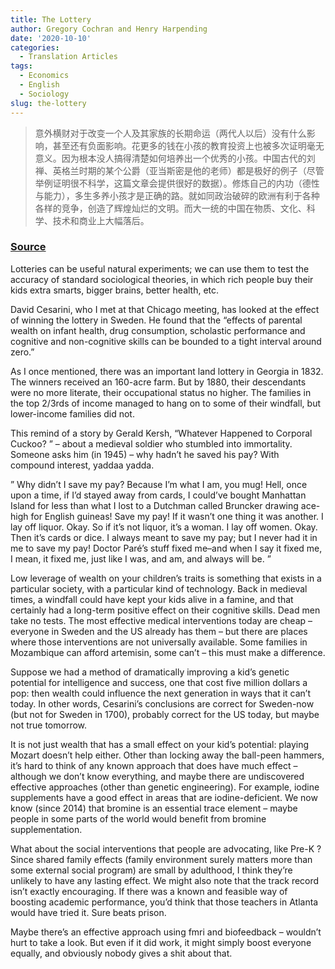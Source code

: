 ```yaml
---
title: The Lottery
author: Gregory Cochran and Henry Harpending
date: '2020-10-10'
categories:
  - Translation Articles
tags:
  - Economics
  - English
  - Sociology
slug: the-lottery
---
```


> 意外横财对于改变一个人及其家族的长期命运（两代人以后）没有什么影响，甚至还有负面影响。花更多的钱在小孩的教育投资上也被多次证明毫无意义。因为根本没人搞得清楚如何培养出一个优秀的小孩。中国古代的刘禅、英格兰时期的某个公爵（亚当斯密是他的老师）都是极好的例子（尽管举例证明很不科学，这篇文章会提供很好的数据）。修炼自己的内功（德性与能力），多生多养小孩才是正确的路。就如同政治破碎的欧洲有利于各种各样的竞争，创造了辉煌灿烂的文明。而大一统的中国在物质、文化、科学、技术和商业上大幅落后。

### [Source](https://westhunt.wordpress.com/2015/04/22/the-lottery/)

Lotteries can be useful natural experiments; we can use them to test the accuracy of standard sociological theories, in which rich people buy their kids extra smarts, bigger brains, better health, etc.

David Cesarini, who I met at that Chicago meeting, has looked at the effect of winning the lottery in Sweden.  He found that the “effects of parental wealth on infant health, drug consumption, scholastic performance and cognitive and non-cognitive skills can be bounded to a tight interval around zero.”

As I once mentioned, there was an important land lottery in Georgia in 1832. The winners received an 160-acre farm. But by 1880, their descendants were no more literate, their occupational status no higher. The families in the top 2/3rds of income managed to hang on to some of their windfall, but lower-income families did not.

This remind of a story by Gerald Kersh, “Whatever Happened to Corporal Cuckoo? ” – about a medieval soldier who stumbled into immortality.  Someone asks him (in 1945) – why hadn’t he saved his pay?  With compound interest, yaddaa yadda.

” Why didn’t I save my pay? Because I’m what I am, you mug! Hell, once upon a time, if I’d stayed away from cards, I could’ve bought Manhattan Island for less than what I lost to a Dutchman called Bruncker drawing ace-high for English guineas!  Save my pay! If it wasn’t one thing it was another. I lay off liquor. Okay. So if it’s not liquor, it’s a woman. I lay off women. Okay. Then it’s cards or dice. I always meant to save my pay; but I never had it in me to save my pay!  Doctor Paré’s stuff fixed me–and when I say it fixed me, I mean, it fixed me, just like I was,  and am, and always will be. ”

Low leverage of wealth on your children’s  traits is something that exists in a particular society, with a particular kind of technology. Back in medieval times, a windfall could  have kept your kids alive in a famine, and that certainly had a long-term positive effect on their cognitive skills.  Dead men take no tests.  The most effective medical interventions today are cheap – everyone in Sweden and the US already has them – but there are places where those interventions are not universally available.  Some families in Mozambique can afford artemisin, some can’t – this must make a difference.

Suppose we had a method of dramatically improving a kid’s genetic potential for intelligence and success, one that cost five million dollars a pop: then wealth could  influence the next generation in ways that it can’t today.  In other words,  Cesarini’s conclusions are correct for Sweden-now  (but not for Sweden in 1700), probably correct for the US today, but maybe not true tomorrow.

It is not just wealth that has a small effect on your kid’s potential: playing Mozart doesn’t help either. Other than locking away the ball-peen hammers, it’s hard to think of any known approach that does have much effect – although we don’t know everything, and maybe there are undiscovered  effective approaches (other than genetic engineering). For example, iodine  supplements have a good effect in areas that are iodine-deficient.  We now know (since 2014)  that bromine is an essential trace element – maybe people in some parts of the world would benefit from bromine supplementation.


What about the social interventions that people are advocating, like Pre-K ?  Since shared family effects (family environment surely matters more than some external social program) are small by adulthood, I think they’re unlikely to have any lasting effect.  We might also note that the track record isn’t exactly encouraging. If there was a  known and feasible way of boosting academic performance, you’d think that those teachers in Atlanta would have tried it. Sure beats prison.

Maybe there’s an effective approach using fmri and biofeedback – wouldn’t hurt to take a look.  But even if it did work, it might simply boost everyone equally, and obviously nobody gives a shit about that.